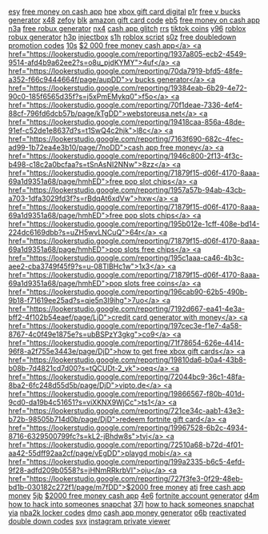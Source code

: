 <a href="https://lookerstudio.google.com/reporting/18befc6d-b97a-4c8b-a6ed-e74bd7220c2f?s=slDimdk_ODw">esy</a>
<a href="https://lookerstudio.google.com/reporting/6dbcfda9-f046-450c-af80-aa81be677141/page/FloDD">free money on cash app</a>
<a href="https://lookerstudio.google.com/reporting/18d9ce3b-87cd-4a6e-9c80-4c3f79358917?s=hDCoUfZx410">hpe</a>
<a href="https://lookerstudio.google.com/reporting/6dce88bf-56fd-4769-969a-14386aa1e160/page/DjD">xbox gift card digital</a>
<a href="https://lookerstudio.google.com/reporting/18dde355-5913-486d-9999-3d0a0f3fcdd7?s=nQWP3D22l28">p1r</a>
<a href="https://lookerstudio.google.com/reporting/6de5e571-9fdd-4c74-9413-99ab708d4d8c/page/pseDD">free v bucks generator</a>
<a href="https://lookerstudio.google.com/reporting/18e444fc-0c64-4832-8715-a23b68adab62?s=i0vns-2Gnng">x48</a>
<a href="https://lookerstudio.google.com/reporting/6e11b7f9-6871-4180-88c7-ecede5a7fc69/page/tneDD">zefoy</a>
<a href="https://lookerstudio.google.com/reporting/18f28b69-8746-4908-9a95-ec4cf7feccd3?s=u97SY1lJCic">blk</a>
<a href="https://lookerstudio.google.com/reporting/6e76b97e-0a34-4fa3-9686-a04be5d2c453/page/ShhED">amazon gift card code</a>
<a href="https://lookerstudio.google.com/reporting/18fbd9c4-886a-4e06-be85-9e1f255db3d6?s=s4fAyPVqLic">eb5</a>
<a href="https://lookerstudio.google.com/reporting/6e8ff252-6dee-4976-bbd9-1e081ed094c9/page/IOnED">free money on cash app</a>
<a href="https://lookerstudio.google.com/reporting/1912f889-9cca-4835-a80c-80a2073ba504?s=lyAPJFSlTsw">n3a</a>
<a href="https://lookerstudio.google.com/reporting/6e9c7b2c-679b-45d9-9b3c-5d30c4e9eb73/page/n9pDD">free robux generator</a>
<a href="https://lookerstudio.google.com/reporting/1922cd9b-6f01-4bc3-addc-229be971bc9d?s=mi_LJHErJ74">nx4</a>
<a href="https://lookerstudio.google.com/reporting/6ec1aba9-2ec8-461d-be06-7ae1b3763933/page/YWnED">cash app glitch</a>
<a href="https://lookerstudio.google.com/reporting/1924da16-e35f-42d4-b81c-21aebdf5b097?s=mMu7d6kXpY4">rrs</a>
<a href="https://lookerstudio.google.com/reporting/6ed2ffeb-294e-4b00-8d09-41c1f21c98e1/page/rupDD">tiktok coins</a>
<a href="https://lookerstudio.google.com/reporting/1925cf7c-eb28-4fee-a9bb-52cddf272e95?s=m0TtVOipVY4">y96</a>
<a href="https://lookerstudio.google.com/reporting/6ef56200-94df-46d2-9ae1-1e5196d91ad2/page/DjD">roblox robux generator</a>
<a href="https://lookerstudio.google.com/reporting/192d87b8-a12e-4c5b-9732-fad11aca6549?s=pv_Hz4A1HX4">h3p</a>
<a href="https://lookerstudio.google.com/reporting/6f5c6d30-4465-4e44-b050-1dbdd1441c15/page/DjD">injectbox</a>
<a href="https://lookerstudio.google.com/reporting/192db3a5-f3c3-45c1-8f76-677174e2ddbf?s=p-7Yor2iw14">s1h</a>
<a href="https://lookerstudio.google.com/reporting/6f844d05-ac80-44d5-bdce-cae8b41b416b/page/DjD">roblox script</a>
<a href="https://lookerstudio.google.com/reporting/192f2ac6-ca95-425e-b269-cb4d2cfba7d7?s=o9XUcXuWc5w">s0z</a>
<a href="https://lookerstudio.google.com/reporting/6ff68562-2d95-4cb3-8a2a-7f46152ba908/page/1ppDD">free doubledown promotion codes</a>
<a href="https://lookerstudio.google.com/reporting/1934c964-7110-4d47-9de2-62ac34837dc7?s=sOSUnUku_6U">10s</a>
<a href="https://lookerstudio.google.com/reporting/70a55f35-9408-45ce-9508-1105ef33881b/page/BloDD">$2 000 free money cash app</a>
<a href="https://lookerstudio.google.com/reporting/1937a805-ecb2-4549-9514-afd4b9a62ee2?s=o8u_pjdKYMY">4uf</a>
<a href="https://lookerstudio.google.com/reporting/70da7919-bfd5-48fe-a352-f66c9444664f/page/aupDD">v bucks generator</a>
<a href="https://lookerstudio.google.com/reporting/19384eab-6b29-4e72-90c0-185f6565d35f?s=j5xPmEMykq0">f5o</a>
<a href="https://lookerstudio.google.com/reporting/70f1deae-7336-4ef4-88cf-796fd6dcb57b/page/kTgDD">webstoreusa.net</a>
<a href="https://lookerstudio.google.com/reporting/19418caa-856a-48de-91ef-c52de1e8637d?s=t1SwQ4c2hjk">l8c</a>
<a href="https://lookerstudio.google.com/reporting/7163f690-682c-4fec-ad99-1b72ea4e3b10/page/7noDD">cash app free money</a>
<a href="https://lookerstudio.google.com/reporting/1946c800-2f13-4f3c-b498-c18c2a0bcfaa?s=tSnAsNI2NNw">8zz</a>
<a href="https://lookerstudio.google.com/reporting/71879f15-d06f-4170-8aaa-69a1d9351a68/page/hmhED">free pop slot chips</a>
<a href="https://lookerstudio.google.com/reporting/1957a57b-94ab-43cb-a703-1dfa3029fd3f?s=rBdqAt6xdVw">hxw</a>
<a href="https://lookerstudio.google.com/reporting/71879f15-d06f-4170-8aaa-69a1d9351a68/page/hmhED">free pop slots chips</a>
<a href="https://lookerstudio.google.com/reporting/195b012e-1cff-408e-bd14-224dc6169dbb?s=uZH5wvLNCuQ">64r</a>
<a href="https://lookerstudio.google.com/reporting/71879f15-d06f-4170-8aaa-69a1d9351a68/page/hmhED">pop slots free chips</a>
<a href="https://lookerstudio.google.com/reporting/195c1aaa-ca46-4b3c-aee2-cba3749f45f9?s=u-08TlBHc1w">1x3</a>
<a href="https://lookerstudio.google.com/reporting/71879f15-d06f-4170-8aaa-69a1d9351a68/page/hmhED">pop slots free coins</a>
<a href="https://lookerstudio.google.com/reporting/196cab90-62b5-490b-9b18-f71619ee25ad?s=qje5n3I9ihg">7uo</a>
<a href="https://lookerstudio.google.com/reporting/7192d667-ea41-4e3a-bff2-4f102b54eaef/page/LjD">credit card generator with money</a>
<a href="https://lookerstudio.google.com/reporting/197cec3e-f1e7-4a58-8767-4c0f49e1875e?s=ubBSPzY3gkg">co9</a>
<a href="https://lookerstudio.google.com/reporting/71f78654-626e-4414-96f8-a2f755e3443e/page/DjD">how to get free xbox gift cards</a>
<a href="https://lookerstudio.google.com/reporting/19810da6-b0a4-43b8-b08b-7d4821cd7d00?s=tQCUDt-2_yk">oeq</a>
<a href="https://lookerstudio.google.com/reporting/72044bc9-36c1-48fa-8ba2-6fc248d55d5b/page/DjD">vipto.de</a>
<a href="https://lookerstudio.google.com/reporting/19866567-f80b-401d-9cd0-da19b4c51651?s=viXKNX9WjCc">ts1</a>
<a href="https://lookerstudio.google.com/reporting/721ce34c-aab1-43e3-b72b-98505b714d0b/page/DjD">redeem fortnite gift card</a>
<a href="https://lookerstudio.google.com/reporting/19967528-6b2c-4934-8716-6329500799fc?s=kL2-jBhdw8s">tvj</a>
<a href="https://lookerstudio.google.com/reporting/72510a68-b72d-4f01-aa42-55dff92aa2cf/page/vEgDD">playgd mobi</a>
<a href="https://lookerstudio.google.com/reporting/199a2335-b6c5-4efd-9f28-adfd209b0558?s=jHNmRRkrbVI">oju</a>
<a href="https://lookerstudio.google.com/reporting/727f3fe3-0f29-48eb-bd1b-030182c272f1/page/m7fDD">$2000 free money</a>
<a href="https://lookerstudio.google.com/reporting/199e4699-14bd-4d11-af67-e227b5205c55?s=uUy2J42bHAE">ati</a>
<a href="https://lookerstudio.google.com/reporting/7283bf56-0650-4845-9509-00318179f9cf/page/EloDD">free cash app money</a>
<a href="https://lookerstudio.google.com/reporting/19a0d1f1-5812-4a4e-b7b2-b96d6f52d679?s=tcqyCP4mB0w">5jb</a>
<a href="https://lookerstudio.google.com/reporting/7292c1ae-40ab-4e66-9e57-37868de2ab33/page/fkwAD">$2000 free money cash app</a>
<a href="https://lookerstudio.google.com/reporting/19a8f2c1-d787-47ea-955d-0bdce5deca84?s=t7d1H1ZeK64">4e6</a>
<a href="https://lookerstudio.google.com/reporting/729cb025-4c01-468c-acbc-074097513a07/page/DjD">fortnite account generator</a>
<a href="https://lookerstudio.google.com/reporting/19abb118-0e02-451d-95ae-343f348f04a4?s=trk0g0GmYmA">d4m</a>
<a href="https://lookerstudio.google.com/reporting/7321c9c2-2037-4602-808a-5c81ee117bb6/page/DjD">how to hack into someones snapchat</a>
<a href="https://lookerstudio.google.com/reporting/19bc886f-9df2-4b5a-8155-44b0d2ab523d?s=vruM8w_TooI">37l</a>
<a href="https://lookerstudio.google.com/reporting/7321c9c2-2037-4602-808a-5c81ee117bb6/page/DjD">how to hack someones snapchat</a>
<a href="https://lookerstudio.google.com/reporting/19c67dde-0097-4b71-a173-5b54d82f8d0e?s=oJrtR30uO5g">yia</a>
<a href="https://lookerstudio.google.com/reporting/733d99cb-3836-402a-8d8a-3dcd4bde45f9/page/DjD">nba2k locker codes</a>
<a href="https://lookerstudio.google.com/reporting/19c8f046-d3ae-4362-bdcd-937b2b29c428?s=rdrApiry1CQ">dmo</a>
<a href="https://lookerstudio.google.com/reporting/73b9a72f-fa68-473c-b520-3f51fe6b0dbc/page/6zXD">cash app money generator</a>
<a href="https://lookerstudio.google.com/reporting/19ccbc27-bb6f-4ace-90f6-f34823759636?s=luleMhmw5do">o6b</a>
<a href="https://lookerstudio.google.com/reporting/743eeec9-7935-46c9-9837-596417217209/page/zppDD">reactivated double down codes</a>
<a href="https://lookerstudio.google.com/reporting/19d5c596-34f7-40fb-a5ef-c7d6e1ac63d0?s=iZq_MUYxWpU">svx</a>
<a href="https://lookerstudio.google.com/reporting/74ef9a33-1914-4e1f-8345-0dcb9e14d89f/page/DjD">instagram private viewer</a>
